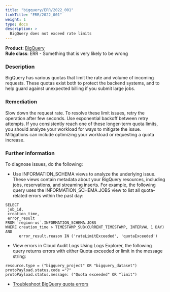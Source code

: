 ```yaml
---
title: "bigquery/ERR/2022_001"
linkTitle: "ERR/2022_001"
weight: 1
type: docs
description: >
  BigQuery does not exceed rate limits
---
```


**Product**: [BigQuery](https://cloud.google.com/bigquery)\
**Rule class**: ERR - Something that is very likely to be wrong

### Description

BigQuery has various quotas that limit the rate and volume of incoming
requests. These quotas exist both to protect the backend systems, and to help
guard against unexpected billing if you submit large jobs.

### Remediation

Slow down the request rate. To resolve these limit issues, retry the operation
after few seconds. Use exponential backoff between retry attempts. If you
consistently reach one of these longer-term quota limits, you should analyze
your workload for ways to mitigate the issue. Mitigations can include optimizing
your workload or requesting a quota increase.

### Further information

To diagnose issues, do the following:
* Use INFORMATION_SCHEMA views to analyze the underlying issue. These views
contain metadata about your BigQuery resources, including jobs, reservations,
and streaming inserts. For example, the following query uses the
INFORMATION_SCHEMA.JOBS view to list all quota-related errors within the past
day:

```
SELECT
 job_id,
 creation_time,
 error_result
FROM `region-us`.INFORMATION_SCHEMA.JOBS
WHERE creation_time > TIMESTAMP_SUB(CURRENT_TIMESTAMP, INTERVAL 1 DAY) AND
      error_result.reason IN ('rateLimitExceeded', 'quotaExceeded')
```

* View errors in Cloud Audit Logs
Using Logs Explorer, the following query returns errors with either Quota
exceeded or limit in the message string:

```
resource.type = ("bigquery_project" OR "bigquery_dataset")
protoPayload.status.code ="7"
protoPayload.status.message: ("Quota exceeded" OR "limit")
```

- [Troubleshoot BigQuery quota errors](https://cloud.google.com/bigquery/docs/troubleshoot-quotas#overview)

